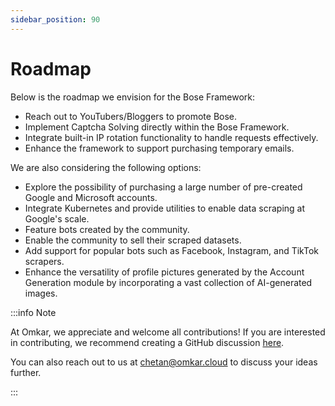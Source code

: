 ```yaml
---
sidebar_position: 90
---
```

# Roadmap

Below is the roadmap we envision for the Bose Framework:

<!-- - Documentation Redo [Priority] -->
- Reach out to YouTubers/Bloggers to promote Bose.
- Implement Captcha Solving directly within the Bose Framework.
- Integrate built-in IP rotation functionality to handle requests effectively.
- Enhance the framework to support purchasing temporary emails.

<!-- Parallel Run + Proxy HAHA?  -->
<!-- Add support for playright, requests, parallel haha?  -->
We are also considering the following options:

- Explore the possibility of purchasing a large number of pre-created Google and Microsoft accounts.
- Integrate Kubernetes and provide utilities to enable data scraping at Google's scale.
- Feature bots created by the community.
- Enable the community to sell their scraped datasets.
- Add support for popular bots such as Facebook, Instagram, and TikTok scrapers.
- Enhance the versatility of profile pictures generated by the Account Generation module by incorporating a vast collection of AI-generated images.

<!-- IDEAS
Account Generator will by default give based on the country of the requestor.

 -->
:::info Note

At Omkar, we appreciate and welcome all contributions! If you are interested in contributing, we recommend creating a GitHub discussion [here](https://github.com/omkarcloud/bose/discussions).

You can also reach out to us at chetan@omkar.cloud to discuss your ideas further.

:::

<!-- WhatsApp at https://www.omkar.cloud/l/whatsapp or -->